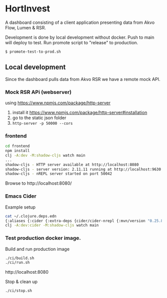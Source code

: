 # HortInvest

A dashboard consisting of a client application presenting data from Akvo Flow,
Lumen & RSR.

Development is done by local development without docker. Push to main will
deploy to test. Run promote script to "release" to production.

``` bash
$ promote-test-to-prod.sh
```

## Local development
Since the dashboard pulls data from Akvo RSR we have a remote mock API.

### Mock RSR APi (webserver)
using https://www.npmjs.com/package/http-server
1. install it https://www.npmjs.com/package/http-server#installation
2. go to the static json folder
3. `http-server -p 50000 --cors`


### frontend

``` bash
cd frontend
npm install
clj -A:dev -M:shadow-cljs watch main
...
shadow-cljs - HTTP server available at http://localhost:8080
shadow-cljs - server version: 2.11.11 running at http://localhost:9630
shadow-cljs - nREPL server started on port 50042
```

Browse to http://localhost:8080/


### Emacs Cider
Example setup
``` bash
cat ~/.clojure.deps.edn
{:aliases {:cider {:extra-deps {cider/cider-nrepl {:mvn/version "0.25.8"}}}}}
clj -A:dev:cider -M:shadow-cljs watch main
```

### Test production docker image.

Build and run production image
``` bash
./ci/build.sh
./ci/run.sh
```

http://localhost:8080

Stop & clean up
``` bash
./ci/stop.sh
```
